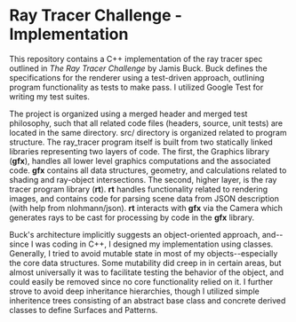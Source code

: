 # Ray Tracer Challenge - Implementation

This repository contains a C++ implementation of the ray tracer spec outlined in _The Ray Tracer Challenge_ by Jamis Buck. Buck defines the specifications for the renderer using a test-driven approach, outlining program functionality as tests to make pass. I utilized Google Test for writing my test suites. 

The project is organized using a merged header and merged test philosophy, such that all related code files (headers, source, unit tests) are located in the same directory. src/ directory is organized related to program structure. The ray_tracer program itself is built from two statically linked libraries representing two layers of code. The first, the Graphics library (**gfx**), handles all lower level graphics computations and the associated code. **gfx** contains all data structures, geometry, and calculations related to shading and ray-object intersections. The second, higher layer, is the ray tracer program library (**rt**). **rt** handles functionality related to rendering images, and contains code for parsing scene data from JSON description (with help from nlohmann/json). **rt** interacts with **gfx** via the Camera which generates rays to be cast for processing by code in the **gfx** library.

Buck's architecture implicitly suggests an object-oriented approach, and--since I was coding in C++, I designed my implementation using classes. Generally, I tried to avoid mutable state in most of my objects--especially the core data structures. Some mutability did creep in in certain areas, but almost universally it was to facilitate testing the behavior of the object, and could easily be removed since no core functionality relied on it. I further strove to avoid deep inheritance hierarchies, though I utilized simple inheritence trees consisting of an abstract base class and concrete derived classes to define Surfaces and Patterns.
